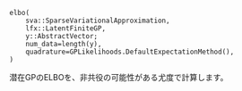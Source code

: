 ```
elbo(
    sva::SparseVariationalApproximation,
    lfx::LatentFiniteGP,
    y::AbstractVector;
    num_data=length(y),
    quadrature=GPLikelihoods.DefaultExpectationMethod(),
)
```

潜在GPのELBOを、非共役の可能性がある尤度で計算します。
